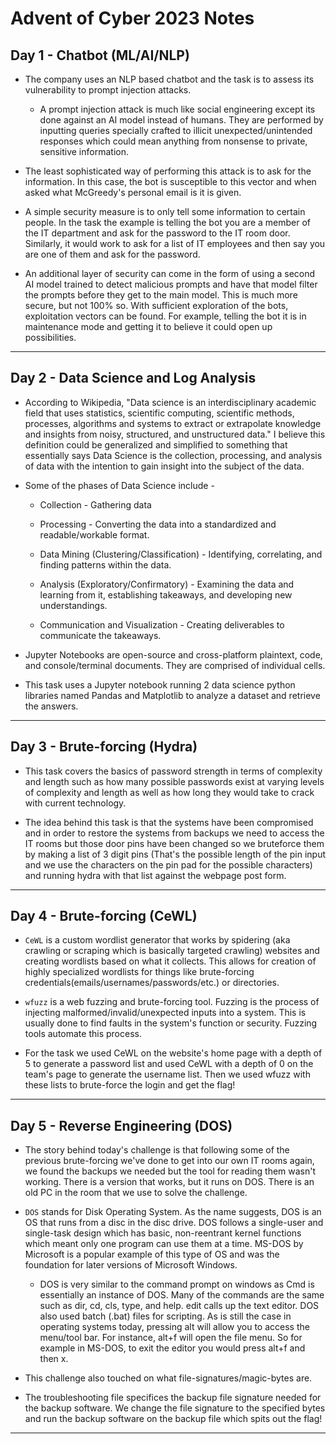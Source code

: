 # Advent of Cyber 2023 Notes

## Day 1 - Chatbot (ML/AI/NLP)

* The company uses an NLP based chatbot and the task is to assess its vulnerability to prompt injection attacks.

    * A prompt injection attack is much like social engineering except its done against an AI model instead of humans. They are performed by inputting queries specially crafted to illicit unexpected/unintended responses which could mean anything from nonsense to private, sensitive information.

* The least sophisticated way of performing this attack is to ask for the information. In this case, the bot is susceptible to this vector and when asked what McGreedy's personal email is it is given.

* A simple security measure is to only tell some information to certain people. In the task the example is telling the bot you are a member of the IT department and ask for the password to the IT room door. Similarly, it would work to ask for a list of IT employees and then say you are one of them and ask for the password.

* An additional layer of security can come in the form of using a second AI model trained to detect malicious prompts and have that model filter the prompts before they get to the main model. This is much more secure, but not 100% so. With sufficient exploration of the bots, exploitation vectors can be found. For example, telling the bot it is in maintenance mode and getting it to believe it could open up possibilities.

---

## Day 2 - Data Science and Log Analysis

* According to Wikipedia, "Data science is an interdisciplinary academic field that uses statistics, scientific computing, scientific methods, processes, algorithms and systems to extract or extrapolate knowledge and insights from noisy, structured, and unstructured data." I believe this definition could be generalized and simplified to something that essentially says Data Science is the collection, processing, and analysis of data with the intention to gain insight into the subject of the data.

* Some of the phases of Data Science include -

    * Collection - Gathering data

    * Processing - Converting the data into a standardized and readable/workable format.

    * Data Mining (Clustering/Classification) - Identifying, correlating, and finding patterns within the data.

    * Analysis (Exploratory/Confirmatory) - Examining the data and learning from it, establishing takeaways, and developing new understandings.

    * Communication and Visualization - Creating deliverables to communicate the takeaways.

* Jupyter Notebooks are open-source and cross-platform plaintext, code, and console/terminal documents. They are comprised of individual cells.

* This task uses a Jupyter notebook running 2 data science python libraries named Pandas and Matplotlib to analyze a dataset and retrieve the answers.

---

## Day 3 - Brute-forcing (Hydra)

* This task covers the basics of password strength in terms of complexity and length such as how many possible passwords exist at varying levels of complexity and length as well as how long they would take to crack with current technology.

* The idea behind this task is that the systems have been compromised and in order to restore the systems from backups we need to access the IT rooms but those door pins have been changed so we bruteforce them by making a list of 3 digit pins (That's the possible length of the pin input and we use the characters on the pin pad for the possible characters) and running hydra with that list against the webpage post form.

---

## Day 4 - Brute-forcing (CeWL)

* `CeWL` is a custom wordlist generator that works by spidering (aka crawling or scraping which is basically targeted crawling) websites and creating wordlists based on what it collects. This allows for creation of highly specialized wordlists for things like brute-forcing credentials(emails/usernames/passwords/etc.) or directories.

* `wfuzz` is a web fuzzing and brute-forcing tool. Fuzzing is the process of injecting malformed/invalid/unexpected inputs into a system. This is usually done to find faults in the system's function or security. Fuzzing tools automate this process.

* For the task we used CeWL on the website's home page with a depth of 5 to generate a password list and used CeWL with a depth of 0 on the team's page to generate the username list. Then we used wfuzz with these lists to brute-force the login and get the flag!

---

## Day 5 - Reverse Engineering (DOS)

* The story behind today's challenge is that following some of the previous brute-forcing we've done to get into our own IT rooms again, we found the backups we needed but the tool for reading them wasn't working. There is a version that works, but it runs on DOS. There is an old PC in the room that we use to solve the challenge.

* `DOS` stands for Disk Operating System. As the name suggests, DOS is an OS that runs from a disc in the disc drive. DOS follows a single-user and single-task design which has basic, non-reentrant kernel functions which meant only one program can use them at a time. MS-DOS by Microsoft is a popular example of this type of OS and was the foundation for later versions of Microsoft Windows.

    * DOS is very similar to the command prompt on windows as Cmd is essentially an instance of DOS. Many of the commands are the same such as dir, cd, cls, type, and help. edit calls up the text editor. DOS also used batch (.bat) files for scripting. As is still the case in operating systems today, pressing alt will allow you to access the menu/tool bar. For instance, alt+f will open the file menu. So for example in MS-DOS, to exit the editor you would press alt+f and then x.

* This challenge also touched on what file-signatures/magic-bytes are.

* The troubleshooting file specifices the backup file signature needed for the backup software. We change the file signature to the specified bytes and run the backup software on the backup file which spits out the flag!

---